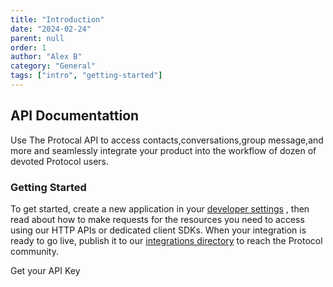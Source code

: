 ```yaml
---
title: "Introduction"
date: "2024-02-24"
parent: null
order: 1
author: "Alex B"
category: "General"
tags: ["intro", "getting-started"]
---
```


## API Documentattion

Use The Protocal API to access contacts,conversations,group message,and more and seamlessly integrate your product into the workflow of dozen of devoted Protocol users.

### Getting Started

To get started, create a new application in your [developer settings](/dev-setting) , then read about how to make requests for the resources you need to access using our HTTP APIs or dedicated client SDKs. When your integration is ready to go live, publish it to our [integrations directory](/integrations-directory) to reach the Protocol community.

Get your API Key
